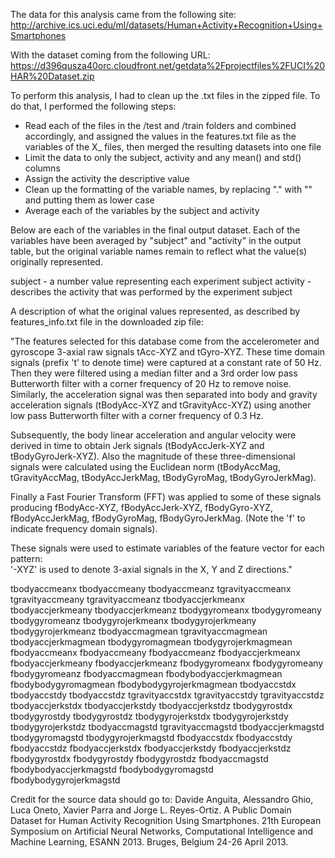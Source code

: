 
The data for this analysis came from the following site:
http://archive.ics.uci.edu/ml/datasets/Human+Activity+Recognition+Using+Smartphones

With the dataset coming from the following URL:
https://d396qusza40orc.cloudfront.net/getdata%2Fprojectfiles%2FUCI%20HAR%20Dataset.zip

To perform this analysis, I had to clean up the .txt files in the zipped file. To do that, I performed the following steps:
- Read each of the files in the /test and /train folders and combined accordingly, and assigned the values in the features.txt file as the variables of the X_ files, 
	then merged the resulting datasets into one file
- Limit the data to only the subject, activity and any mean() and std() columns
- Assign the activity the descriptive value
- Clean up the formatting of the variable names, by replacing "." with "" and putting them as lower case
- Average each of the variables by the subject and activity

Below are each of the variables in the final output dataset.  Each of the variables have been averaged by "subject" and "activity" in
the output table, but the original variable names remain to reflect what the value(s) originally represented.

subject - a number value representing each experiment subject
activity - describes the activity that was performed by the experiment subject

A description of what the original values represented, as described by features_info.txt file in the downloaded zip file:

"The features selected for this database come from the accelerometer and gyroscope 3-axial raw signals tAcc-XYZ and tGyro-XYZ. These time domain signals (prefix 't' to denote time) were captured at a constant rate of 50 Hz. Then they were filtered using a median filter and a 3rd order low pass Butterworth filter with a corner frequency of 20 Hz to remove noise. Similarly, the acceleration signal was then separated into body and gravity acceleration signals (tBodyAcc-XYZ and tGravityAcc-XYZ) using another low pass Butterworth filter with a corner frequency of 0.3 Hz. 

Subsequently, the body linear acceleration and angular velocity were derived in time to obtain Jerk signals (tBodyAccJerk-XYZ and tBodyGyroJerk-XYZ). Also the magnitude of these three-dimensional signals were calculated using the Euclidean norm (tBodyAccMag, tGravityAccMag, tBodyAccJerkMag, tBodyGyroMag, tBodyGyroJerkMag). 

Finally a Fast Fourier Transform (FFT) was applied to some of these signals producing fBodyAcc-XYZ, fBodyAccJerk-XYZ, fBodyGyro-XYZ, fBodyAccJerkMag, fBodyGyroMag, fBodyGyroJerkMag. (Note the 'f' to indicate frequency domain signals). 

These signals were used to estimate variables of the feature vector for each pattern:  
'-XYZ' is used to denote 3-axial signals in the X, Y and Z directions."


tbodyaccmeanx
tbodyaccmeany
tbodyaccmeanz
tgravityaccmeanx
tgravityaccmeany
tgravityaccmeanz
tbodyaccjerkmeanx
tbodyaccjerkmeany
tbodyaccjerkmeanz
tbodygyromeanx
tbodygyromeany
tbodygyromeanz
tbodygyrojerkmeanx
tbodygyrojerkmeany
tbodygyrojerkmeanz
tbodyaccmagmean
tgravityaccmagmean
tbodyaccjerkmagmean
tbodygyromagmean
tbodygyrojerkmagmean
fbodyaccmeanx
fbodyaccmeany
fbodyaccmeanz
fbodyaccjerkmeanx
fbodyaccjerkmeany
fbodyaccjerkmeanz
fbodygyromeanx
fbodygyromeany
fbodygyromeanz
fbodyaccmagmean
fbodybodyaccjerkmagmean
fbodybodygyromagmean
fbodybodygyrojerkmagmean
tbodyaccstdx
tbodyaccstdy
tbodyaccstdz
tgravityaccstdx
tgravityaccstdy
tgravityaccstdz
tbodyaccjerkstdx
tbodyaccjerkstdy
tbodyaccjerkstdz
tbodygyrostdx
tbodygyrostdy
tbodygyrostdz
tbodygyrojerkstdx
tbodygyrojerkstdy
tbodygyrojerkstdz
tbodyaccmagstd
tgravityaccmagstd
tbodyaccjerkmagstd
tbodygyromagstd
tbodygyrojerkmagstd
fbodyaccstdx
fbodyaccstdy
fbodyaccstdz
fbodyaccjerkstdx
fbodyaccjerkstdy
fbodyaccjerkstdz
fbodygyrostdx
fbodygyrostdy
fbodygyrostdz
fbodyaccmagstd
fbodybodyaccjerkmagstd
fbodybodygyromagstd
fbodybodygyrojerkmagstd

Credit for the source data should go to:
Davide Anguita, Alessandro Ghio, Luca Oneto, Xavier Parra and Jorge L. Reyes-Ortiz. A Public Domain Dataset for Human Activity 
Recognition Using Smartphones. 21th European Symposium on Artificial Neural Networks, Computational Intelligence and Machine Learning, 
ESANN 2013. Bruges, Belgium 24-26 April 2013.